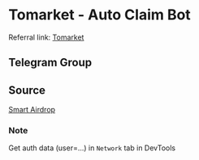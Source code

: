 # Tomarket - Auto Claim Bot

Referral link: [Tomarket](https://t.me/Tomarket_ai_bot/app?startapp=000015ci)

## Telegram Group

## Source

[Smart Airdrop](https://t.me/smartairdrop2120)

### Note

Get auth data (user=...) in `Network` tab in DevTools
